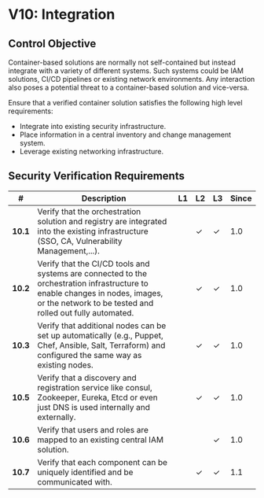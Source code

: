 # V10: Integration

## Control Objective

Container-based solutions are normally not self-contained but instead integrate with a variety of different systems. Such systems could be IAM solutions, CI/CD pipelines or existing network environments. Any interaction also poses a potential threat to a container-based solution and vice-versa.

Ensure that a verified container solution satisfies the following high level requirements:

* Integrate into existing security infrastructure.
* Place information in a central inventory and change management system.
* Leverage existing networking infrastructure.

## Security Verification Requirements

| # | Description | L1 | L2 | L3 | Since |
| --- | --- | --- | --- | -- | -- |
| **10.1** | Verify that the orchestration solution and registry are integrated into the existing infrastructure (SSO, CA, Vulnerability Management,...). |  | ✓ | ✓ | 1.0 |
| **10.2** | Verify that the CI/CD tools and systems are connected to the orchestration infrastructure to enable changes in nodes, images, or the network to be tested and rolled out fully automated. |  | ✓ | ✓ | 1.0 |
| **10.3** | Verify that additional nodes can be set up automatically (e.g., Puppet, Chef, Ansible, Salt, Terraform) and configured the same way as existing nodes. |  | ✓ | ✓ | 1.0 |
| **10.5** | Verify that a discovery and registration service like consul, Zookeeper, Eureka, Etcd or even just DNS is used internally and externally. |  | ✓ | ✓ | 1.0 |
| **10.6** | Verify that users and roles are mapped to an existing central IAM solution. |  |  | ✓ | 1.0 |
| **10.7** | Verify that each component can be uniquely identified and be communicated with. |  | ✓ | ✓ | 1.1 |